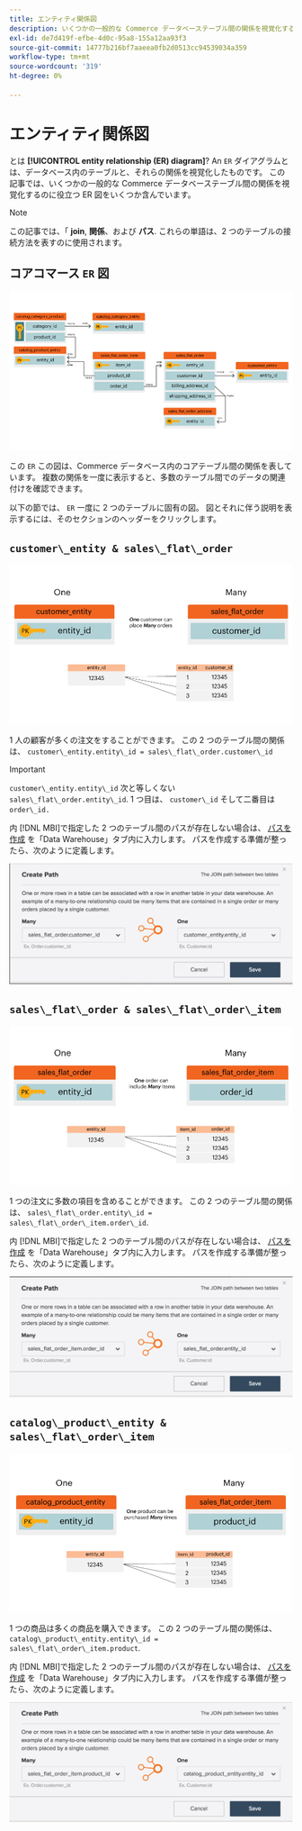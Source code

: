 ```yaml
---
title: エンティティ関係図
description: いくつかの一般的な Commerce データベーステーブル間の関係を視覚化するのに役立つ、いくつかの ER 図について説明します。
exl-id: de7d419f-efbe-4d0c-95a8-155a12aa93f3
source-git-commit: 14777b216bf7aaeea0fb2d0513cc94539034a359
workflow-type: tm+mt
source-wordcount: '319'
ht-degree: 0%

---
```


# エンティティ関係図

とは **[!UICONTROL entity relationship (ER) diagram]**? An `ER` ダイアグラムとは、データベース内のテーブルと、それらの関係を視覚化したものです。 この記事では、いくつかの一般的な Commerce データベーステーブル間の関係を視覚化するのに役立つ ER 図をいくつか含んでいます。

>[!NOTE]
>
>この記事では、「 **join**, **関係**、および **パス**. これらの単語は、2 つのテーブルの接続方法を表すのに使用されます。

## コアコマース `ER` 図

![4_DB_Chart](../../assets/4_DB_Chart.png)

この `ER` この図は、Commerce データベース内のコアテーブル間の関係を表しています。 複数の関係を一度に表示すると、多数のテーブル間でのデータの関連付けを確認できます。

以下の節では、 `ER` 一度に 2 つのテーブルに固有の図。 図とそれに伴う説明を表示するには、そのセクションのヘッダーをクリックします。

## `customer\_entity & sales\_flat\_order`

![1 件のお客様の多数の注文](../../assets/2_OneCustomerManyOrders.png)

1 人の顧客が多くの注文をすることができます。 この 2 つのテーブル間の関係は、 `customer\_entity.entity\_id = sales\_flat\_order.customer\_id`

>[!IMPORTANT]
>
>`customer\_entity.entity\_id` 次と等しくない `sales\_flat\_order.entity\_id`. 1 つ目は、 `customer\_id` そして二番目は `order\_id.`

内 [!DNL MBI]で指定した 2 つのテーブル間のパスが存在しない場合は、 [パスを作成](../data-warehouse-mgr/create-paths-calc-columns.md) を「Data Warehouse」タブ内に入力します。 パスを作成する準備が整ったら、次のように定義します。

![](../../assets/SFO___CE_path.png)

## `sales\_flat\_order & sales\_flat\_order\_item`

![1_OneOrderManyItems](../../assets/1_OneOrderManyItems.png)

1 つの注文に多数の項目を含めることができます。 この 2 つのテーブル間の関係は、 `sales\_flat\_order.entity\_id = sales\_flat\_order\_item.order\_id`.

内 [!DNL MBI]で指定した 2 つのテーブル間のパスが存在しない場合は、 [パスを作成](../data-warehouse-mgr/create-paths-calc-columns.md) を「Data Warehouse」タブ内に入力します。 パスを作成する準備が整ったら、次のように定義します。

![](../../assets/SFOI___SFO_path.png)

## `catalog\_product\_entity & sales\_flat\_order\_item`

![3_OneProductManyTimes](../../assets/3_OneProductManyTimes.png)

1 つの商品は多くの商品を購入できます。 この 2 つのテーブル間の関係は、 `catalog\_product\_entity.entity\_id = sales\_flat\_order\_item.product`.

内 [!DNL MBI]で指定した 2 つのテーブル間のパスが存在しない場合は、 [パスを作成](../data-warehouse-mgr/create-paths-calc-columns.md) を「Data Warehouse」タブ内に入力します。 パスを作成する準備が整ったら、次のように定義します。

![](../../assets/SFOI___CPE_path.png)
